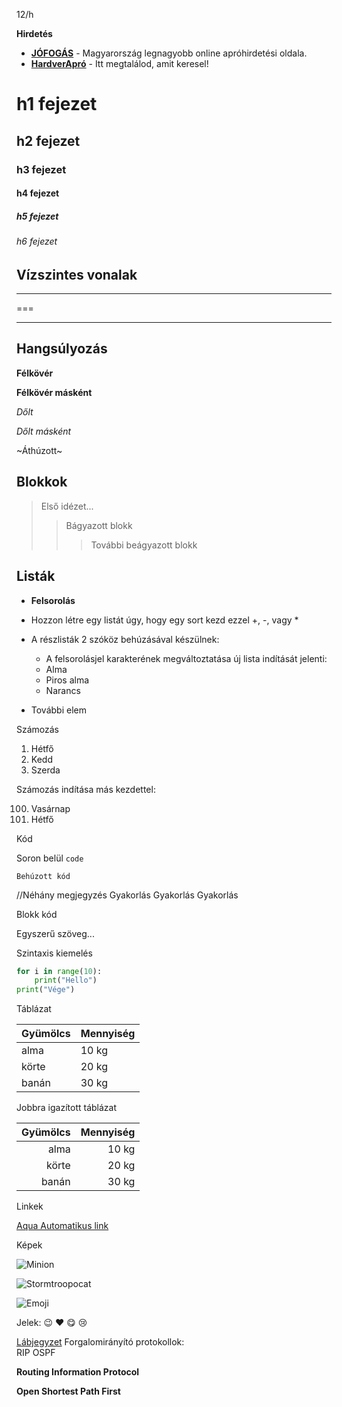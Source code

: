 12/h

**Hirdetés**

- __[JÓFOGÁS](https://jofogas.hu/)__  - Magyarország legnagyobb online apróhirdetési oldala.
- __[HardverApró](https://harverapro.hu/)__ - Itt megtalálod, amit keresel!


# h1 fejezet
## h2 fejezet
### h3 fejezet
#### h4 fejezet
##### h5 fejezet
###### h6 fejezet


## Vízszintes vonalak
---
===
___

## Hangsúlyozás

**Félkövér**

__Félkövér másként__

*Dőlt*

_Dőlt másként_

~Áthúzott~


## Blokkok


>Első idézet...
>>Bágyazott blokk
>>>További beágyazott blokk


## Listák

+ **Felsorolás**

+ Hozzon létre egy listát úgy, hogy egy sort kezd ezzel +, -, vagy *
+ A részlisták 2 szóköz behúzásával készülnek:
    - A felsorolásjel karakterének megváltoztatása új lista indítását jelenti:
    - Alma
    - Piros alma
    - Narancs
+ További elem

Számozás

1. Hétfő
2. Kedd
3. Szerda



Számozás indítása más kezdettel:

100. Vasárnap
101. Hétfő


Kód

Soron belül `code`
```
Behúzott kód
```
//Néhány megjegyzés
 Gyakorlás
 Gyakorlás
 Gyakorlás


Blokk kód


Egyszerű szöveg...


Szintaxis kiemelés

```py
for i in range(10):
    print("Hello")
print("Vége")
```

Táblázat

| Gyümölcs | Mennyiség |
| -------- |---------- |
| alma | 10 kg |
| körte | 20 kg |
| banán | 30 kg |

Jobbra igazított táblázat 

| Gyümölcs | Mennyiség |
|----------:|-----------:|
| alma | 10 kg |
| körte | 20 kg |
| banán | 30 kg |


Linkek

[Aqua Automatikus link](https://arpadszki.hu)

Képek

![Minion](https://octodex.github.com/images/minion.png)

![Stormtroopocat](https://octodex.github.com/images/stormtroopocat.jpg "The Stormtroopocat")

![Emoji](https://github.com/markdown-it/markdown-it-emoji)

Jelek: :wink: :heart: :yum: :cry:


[Lábjegyzet](https://github.com/markdown-it/markdown-it-footnote)
Forgalomirányító protokollok:  
RIP
OSPF

**Routing Information Protocol**

**Open Shortest Path First**


